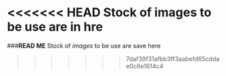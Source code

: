 <<<<<<< HEAD
Stock of images to be use are in hre
=======
###**READ ME**
Stock of *images* to be use are save here 
>>>>>>> 7daf39f31afbb3ff3aabefd65cddae0c6e1614c4
